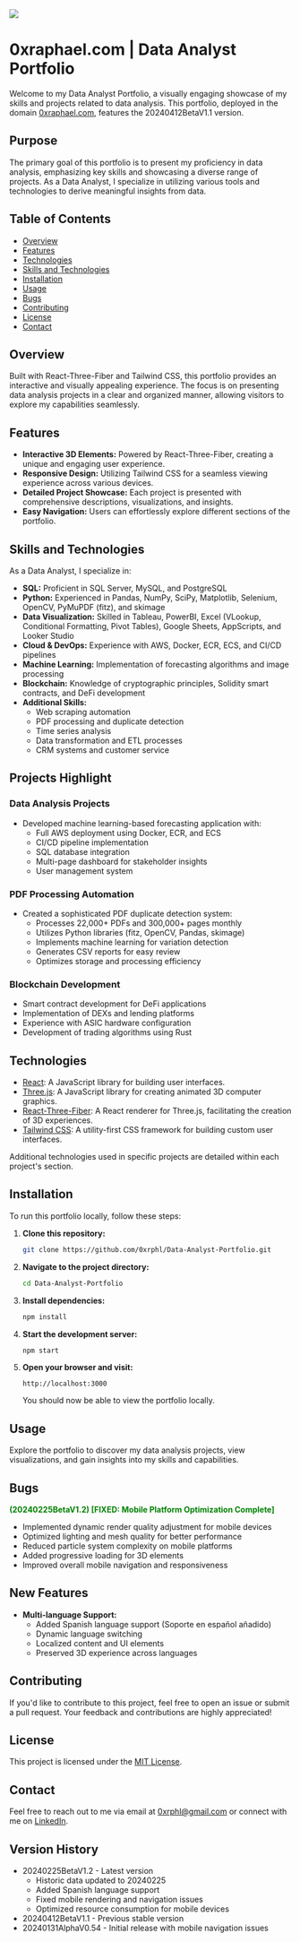 <a href="https://www.youtube.com/watch?v=LugrFo-gq1M">
  <img src="https://media.giphy.com/media/v1.Y2lkPTc5MGI3NjExdWc1enRsc294dzg5a2FtNmpvbDBhejRwd2VueTY4dW53MDJsMHRicSZlcD12MV9pbnRlcm5hbF9naWZfYnlfaWQmY3Q9Zw/Rbvh69Ofg2NdGfMrGM/source.gif">
</a>

# 0xraphael.com | Data Analyst Portfolio

Welcome to my Data Analyst Portfolio, a visually engaging showcase of my skills and projects related to data analysis. This portfolio, deployed in the domain [0xraphael.com](https://0xraphael.com/), features the 20240412BetaV1.1 version.

## Purpose

The primary goal of this portfolio is to present my proficiency in data analysis, emphasizing key skills and showcasing a diverse range of projects. As a Data Analyst, I specialize in utilizing various tools and technologies to derive meaningful insights from data.

## Table of Contents

- [Overview](#overview)
- [Features](#features)
- [Technologies](#technologies)
- [Skills and Technologies](#skills-and-technologies)
- [Installation](#installation)
- [Usage](#usage)
- [Bugs](#Bugs)
- [Contributing](#contributing)
- [License](#license)
- [Contact](#contact)

## Overview

Built with React-Three-Fiber and Tailwind CSS, this portfolio provides an interactive and visually appealing experience. The focus is on presenting data analysis projects in a clear and organized manner, allowing visitors to explore my capabilities seamlessly.

## Features

- **Interactive 3D Elements:** Powered by React-Three-Fiber, creating a unique and engaging user experience.
- **Responsive Design:** Utilizing Tailwind CSS for a seamless viewing experience across various devices.
- **Detailed Project Showcase:** Each project is presented with comprehensive descriptions, visualizations, and insights.
- **Easy Navigation:** Users can effortlessly explore different sections of the portfolio.

## Skills and Technologies

As a Data Analyst, I specialize in:

- **SQL:** Proficient in SQL Server, MySQL, and PostgreSQL
- **Python:** Experienced in Pandas, NumPy, SciPy, Matplotlib, Selenium, OpenCV, PyMuPDF (fitz), and skimage
- **Data Visualization:** Skilled in Tableau, PowerBI, Excel (VLookup, Conditional Formatting, Pivot Tables), Google Sheets, AppScripts, and Looker Studio
- **Cloud & DevOps:** Experience with AWS, Docker, ECR, ECS, and CI/CD pipelines
- **Machine Learning:** Implementation of forecasting algorithms and image processing
- **Blockchain:** Knowledge of cryptographic principles, Solidity smart contracts, and DeFi development
- **Additional Skills:** 
  - Web scraping automation
  - PDF processing and duplicate detection
  - Time series analysis
  - Data transformation and ETL processes
  - CRM systems and customer service
  
## Projects Highlight

### Data Analysis Projects
- Developed machine learning-based forecasting application with:
  - Full AWS deployment using Docker, ECR, and ECS
  - CI/CD pipeline implementation
  - SQL database integration
  - Multi-page dashboard for stakeholder insights
  - User management system

### PDF Processing Automation
- Created a sophisticated PDF duplicate detection system:
  - Processes 22,000+ PDFs and 300,000+ pages monthly
  - Utilizes Python libraries (fitz, OpenCV, Pandas, skimage)
  - Implements machine learning for variation detection
  - Generates CSV reports for easy review
  - Optimizes storage and processing efficiency

### Blockchain Development
- Smart contract development for DeFi applications
- Implementation of DEXs and lending platforms
- Experience with ASIC hardware configuration
- Development of trading algorithms using Rust

## Technologies

- [React](https://reactjs.org/): A JavaScript library for building user interfaces.
- [Three.js](https://threejs.org/): A JavaScript library for creating animated 3D computer graphics.
- [React-Three-Fiber](https://github.com/pmndrs/react-three-fiber): A React renderer for Three.js, facilitating the creation of 3D experiences.
- [Tailwind CSS](https://tailwindcss.com/): A utility-first CSS framework for building custom user interfaces.

Additional technologies used in specific projects are detailed within each project's section.

## Installation

To run this portfolio locally, follow these steps:

1. **Clone this repository:**
    ```bash
    git clone https://github.com/0xrphl/Data-Analyst-Portfolio.git
    ```

2. **Navigate to the project directory:**
    ```bash
    cd Data-Analyst-Portfolio
    ```

3. **Install dependencies:**
    ```bash
    npm install
    ```

4. **Start the development server:**
    ```bash
    npm start
    ```

5. **Open your browser and visit:**
    ```
    http://localhost:3000
    ```
   You should now be able to view the portfolio locally.

## Usage

Explore the portfolio to discover my data analysis projects, view visualizations, and gain insights into my skills and capabilities.

## Bugs
**<span style="color:green">(20240225BetaV1.2) [FIXED: Mobile Platform Optimization Complete]</span>**
- Implemented dynamic render quality adjustment for mobile devices
- Optimized lighting and mesh quality for better performance
- Reduced particle system complexity on mobile platforms
- Added progressive loading for 3D elements
- Improved overall mobile navigation and responsiveness

## New Features
- **Multi-language Support:** 
  - Added Spanish language support (Soporte en español añadido)
  - Dynamic language switching
  - Localized content and UI elements
  - Preserved 3D experience across languages

## Contributing

If you'd like to contribute to this project, feel free to open an issue or submit a pull request. Your feedback and contributions are highly appreciated!

## License

This project is licensed under the [MIT License](LICENSE).

## Contact

Feel free to reach out to me via email at [0xrphl@gmail.com](mailto:0xrphl@gmail.com) or connect with me on [LinkedIn](https://www.linkedin.com/in/0xraphael/).

## Version History
- 20240225BetaV1.2 - Latest version
  - Historic data updated to 20240225
  - Added Spanish language support
  - Fixed mobile rendering and navigation issues
  - Optimized resource consumption for mobile devices
- 20240412BetaV1.1 - Previous stable version
- 20240131AlphaV0.54 - Initial release with mobile navigation issues
